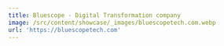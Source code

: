 ```yaml
---
title: Bluescope - Digital Transformation company
image: /src/content/showcase/_images/bluescopetech.com.webp
url: 'https://bluescopetech.com'
---
```


